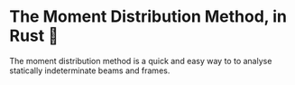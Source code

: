# The Moment Distribution Method, in Rust 🦀
The moment distribution method is a quick and easy way to to analyse statically indeterminate beams and frames.
